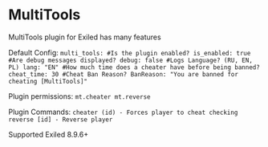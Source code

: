 # MultiTools
MultiTools plugin for Exiled has many features


Default Config:
`multi_tools:
	#Is the plugin enabled?
 	is_enabled: true
  	#Are debug messages displayed?
   	debug: false
	#Logs Language? (RU, EN, PL)
 	lang: "EN"
  	#How much time does a cheater have before being banned?
   	cheat_time: 30
	#Cheat Ban Reason?
 	BanReason: "You are banned for cheating [MultiTools]"`


Plugin permissions:
`
mt.cheater
mt.reverse
`


Plugin Commands:
`
cheater (id) - Forces player to cheat checking
reverse [id] - Reverse player
`

Supported Exiled 8.9.6+
